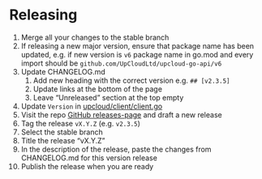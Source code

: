 # Releasing

1. Merge all your changes to the stable branch
1. If releasing a new major version, ensure that package name has been updated, e.g. if new version is `v6` package name in go.mod and every import should be `github.com/UpCloudLtd/upcloud-go-api/v6`
1. Update CHANGELOG.md
    1. Add new heading with the correct version e.g. `## [v2.3.5]`
    1. Update links at the bottom of the page
    1. Leave “Unreleased” section at the top empty
1. Update `Version` in [upcloud/client/client.go](./upcloud/client/client.go)
1. Visit the repo [GitHub releases-page](https://github.com/UpCloudLtd/upcloud-go-api/releases) and draft a new release
1. Tag the release `vX.Y.Z` (e.g. `v2.3.5`)
1. Select the stable branch
1. Title the release “vX.Y.Z”
1. In the description of the release, paste the changes from CHANGELOG.md for this version release
1. Publish the release when you are ready
